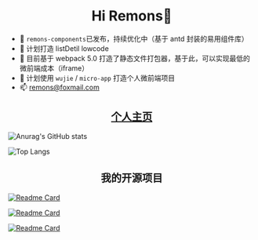 <h1 align="center">Hi Remons👋</h1>
<p></p>

- 🔭  `remons-components`已发布，持续优化中（基于 antd 封装的易用组件库）
- 🌱 计划打造 listDetil lowcode
- 🌱 目前基于 webpack 5.0 打造了静态文件打包器，基于此，可以实现最低的微前端成本（iframe）
- 🤔 计划使用 `wujie` / `micro-app` 打造个人微前端项目
- 📫 remons@foxmail.com

<h2 align="center"><a href="http://remons.cn" target="_blank">个人主页</a></h2>
<p></p>

![Anurag's GitHub stats](https://github-readme-stats.vercel.app/api?username=liRemons&show_icons=true&theme=radical)

![Top Langs](https://github-readme-stats.vercel.app/api/top-langs/?username=liRemons&layout=compact&langs_count=10&exclude_repo=FEQ,electron_szlimsWeb)

<h2 align="center">我的开源项目</h2>

[![Readme Card](https://github-readme-stats.vercel.app/api/pin/?username=liRemons&repo=remons-components)](https://github.com/liRemons/remons-components)

[![Readme Card](https://github-readme-stats.vercel.app/api/pin/?username=liRemons&repo=formatter-data)](https://github.com/liRemons/formatter-data)

[![Readme Card](https://github-readme-stats.vercel.app/api/pin/?username=liRemons&repo=create-app-cli)](https://github.com/liRemons/create-app-cli)
